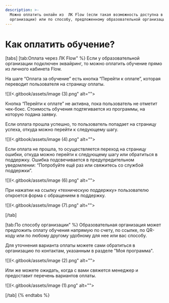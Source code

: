 ```yaml
---
description: >-
  Можно оплатить онлайн из  ЛК Flow (если такая возможность доступна в вашей
  организации) или по способу, предложенному образовательной организации
---
```


# Как оплатить обучение?

[tabs]
[tab:Оплата через ЛК Flow" %}
Если у образовательной организации подключен эквайринг, то можно оплатить обучение прямо из личного кабинета Flow.

На шаге “Оплата за обучение” есть кнопка “Перейти к оплате”, которая переводит пользователя на страницу оплаты.

![](<.gitbook/assets/image (3).png" alt=""><figcaption></figcaption></figure>

Кнопка “Перейти к оплате” не активна, пока пользователь не отметит чек-бокс. Стоимость обучения подтягивается из программы, на которую подана заявку.

Если оплата прошла успешно, то пользователь попадает на страницу успеха, откуда можно перейти к следующему шагу.

![](<.gitbook/assets/image (4).png" alt=""><figcaption></figcaption></figure>

Если оплата не прошла, то осуществляется переход на страницу ошибки, откуда можно перейти к следующему шагу или обратиться в поддержку. Ошибка подсвечивается в предупредительном уведомлении: “Попробуйте ещё раз или свяжитесь со службой поддержки”.&#x20;

![](<.gitbook/assets/image (6).png" alt=""><figcaption></figcaption></figure>

При нажатии на ссылку «техническую поддержку» пользователю откроется форма с обращением в поддержку.

![](<.gitbook/assets/image (7).png" alt=""><figcaption></figcaption></figure>
[/tab]

[tab:По способу организации" %}
Образовательная организация может предложить оплату обучения напрямую по счету, по ссылке, по QR-коду или по любому другому удобному для нее или вас способу.

Для уточнения варианта оплаты можете сами обратиться в организацию по контактам, указанным в разделе "Моя программа".&#x20;

![](<.gitbook/assets/image (2).png" alt=""><figcaption></figcaption></figure>

Или же можете ожидать, когда с вами свяжется менеджер и предоставит перечень вариантов оплаты.

![](<.gitbook/assets/image (1).png" alt=""><figcaption></figcaption></figure>
[/tab]
{% endtabs %}

